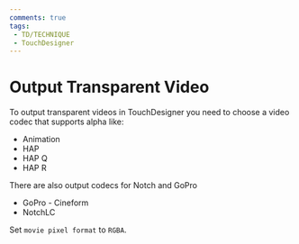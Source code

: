 ```yaml
---
comments: true
tags:
 - TD/TECHNIQUE
 - TouchDesigner
---
```


# Output Transparent Video
To output transparent videos in TouchDesigner you need to choose a video codec that supports alpha like:
- Animation
- HAP 
- HAP Q
- HAP R

There are also output codecs for Notch and GoPro
- GoPro - Cineform
- NotchLC

Set `movie pixel format` to `RGBA`.

